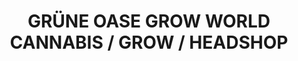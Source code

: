 ---
title: "GRÜNE OASE
GROW WORLD
CANNABIS / GROW / HEADSHOP"
url: /muenster/gruene-oase-grow-world-cannabis-grow-headshop/
shop: Hanf
---